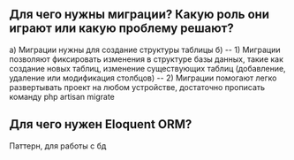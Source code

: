
## Для чего нужны миграции? Какую роль они играют или какую проблему решают?

а) Миграции нужны для создание структуры таблицы
б)
-- 1) Миграции позволяют фиксировать изменения в структуре базы данных, такие как создание новых таблиц, изменение существующих таблиц (добавление, удаление или модификация столбцов)
-- 2)  Миграции помогают легко развертывать проект на любом устройстве, достаточно прописать команду php artisan migrate


## Для чего нужен Eloquent ORM?

Паттерн, для работы с бд
